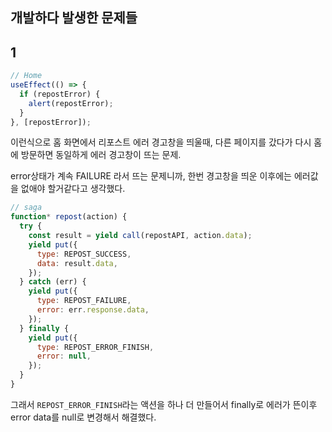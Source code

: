 ## 개발하다 발생한 문제들

## 1

```js
// Home
useEffect(() => {
  if (repostError) {
    alert(repostError);
  }
}, [repostError]);
```

이런식으로 홈 화면에서 리포스트 에러 경고창을 띄울때, 다른 페이지를 갔다가 다시 홈에 방문하면 동일하게 에러 경고창이 뜨는 문제.

error상태가 계속 FAILURE 라서 뜨는 문제니까, 한번 경고창을 띄운 이후에는 에러값을 없애야 할거같다고 생각했다.

```js
// saga
function* repost(action) {
  try {
    const result = yield call(repostAPI, action.data);
    yield put({
      type: REPOST_SUCCESS,
      data: result.data,
    });
  } catch (err) {
    yield put({
      type: REPOST_FAILURE,
      error: err.response.data,
    });
  } finally {
    yield put({
      type: REPOST_ERROR_FINISH,
      error: null,
    });
  }
}
```

그래서 `REPOST_ERROR_FINISH`라는 액션을 하나 더 만들어서 finally로 에러가 뜬이후 error data를 null로 변경해서 해결했다.
